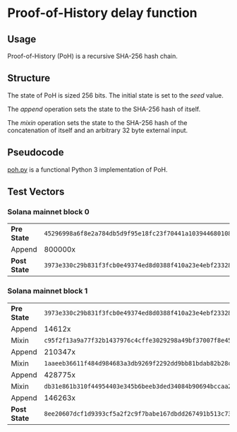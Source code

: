 # Proof-of-History delay function

## Usage

Proof-of-History (PoH) is a recursive SHA-256 hash chain.

## Structure

The state of PoH is sized 256 bits.
The initial state is set to the *seed* value.

The *append* operation sets the state to the SHA-256 hash of itself.

The *mixin* operation sets the state to the SHA-256 hash of the concatenation of itself and an arbitrary 32 byte external input.

## Pseudocode

[poh.py](./poh.py) is a functional Python 3 implementation of PoH.

## Test Vectors

### Solana mainnet block 0

<table>
  <tr>
    <td><strong>Pre State</strong></td>
    <td><code>45296998a6f8e2a784db5d9f95e18fc23f70441a1039446801089879b08c7ef0</code></td>
  </tr>
  <tr>
    <td>Append</td>
    <td>800000x</td>
  </tr>
  <tr>
    <td><strong>Post State</strong></td>
    <td><code>3973e330c29b831f3fcb0e49374ed8d0388f410a23e4ebf23328505036efbd03</code></td>
  </tr>
</table>

### Solana mainnet block 1

<table>
  <tr>
    <td><strong>Pre State</strong></td>
    <td><code>3973e330c29b831f3fcb0e49374ed8d0388f410a23e4ebf23328505036efbd03</code></td>
  </tr>
  <tr>
    <td>Append</td>
    <td>14612x</td>
  </tr>
  <tr>
    <td>Mixin</td>
    <td><code>c95f2f13a9a77f32b1437976c4cffe3029298a49bf37007f8e45d793a520f30b</code></td>
  </tr>
  <tr>
    <td>Append</td>
    <td>210347x</td>
  </tr>
  <tr>
    <td>Mixin</td>
    <td><code>1aaeeb36611f484d984683a3db9269f2292dd9bb81bdab82b28c45625d9abd59</code></td>
  </tr>
  <tr>
    <td>Append</td>
    <td>428775x</td>
  </tr>
  <tr>
    <td>Mixin</td>
    <td><code>db31e861b310f44954403e345b6beeb3ded34084b90694bccaa2345306d366e1</code></td>
  </tr>
  <tr>
    <td>Append</td>
    <td>146263x</td>
  </tr>
  <tr>
    <td><strong>Post State</strong></td>
    <td><code>8ee20607dcf1d9393cf5a2f2c9f7babe167dbdd267491b513c73d2cbf87413f5</code></td>
  </tr>
</table>

